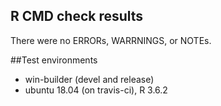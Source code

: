## R CMD check results
There were no ERRORs, WARRNINGS, or NOTEs.

##Test environments
* win-builder (devel and release)
* ubuntu 18.04 (on travis-ci), R 3.6.2
